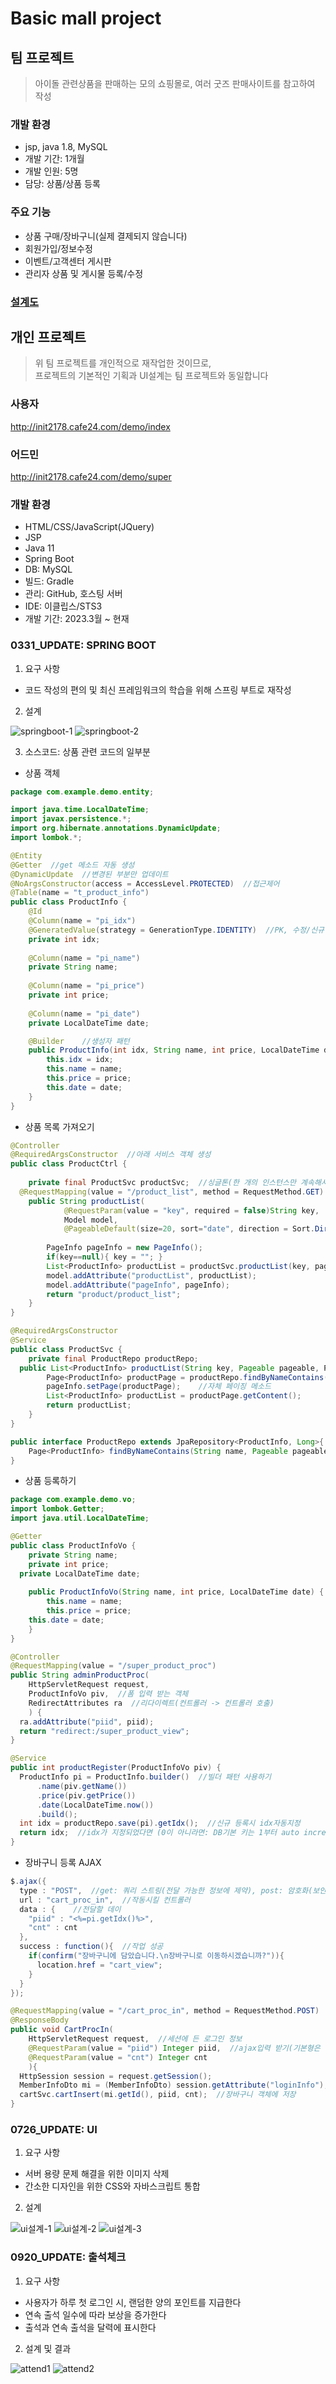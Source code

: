 # Basic mall project

## 팀 프로젝트
> 아이돌 관련상품을 판매하는 모의 쇼핑몰로, 여러 굿즈 판매사이트를 참고하여 작성

### 개발 환경
- jsp, java 1.8, MySQL
- 개발 기간: 1개월
- 개발 인원: 5명
- 담당: 상품/상품 등록

### 주요 기능
  - 상품 구매/장바구니(실제 결제되지 않습니다)
  - 회원가입/정보수정
  - 이벤트/고객센터 게시판
  - 관리자 상품 및 게시물 등록/수정

### [설계도](https://drive.google.com/file/d/1-J3yrv75pvlxHSukakzbzGdLAJgwNnhL/view?usp=drive_link)

## 개인 프로젝트
> 위 팀 프로젝트를 개인적으로 재작업한 것이므로, <br>
프로젝트의 기본적인 기획과 UI설계는 팀 프로젝트와 동일합니다

### 사용자
http://init2178.cafe24.com/demo/index

### 어드민
http://init2178.cafe24.com/demo/super

### 개발 환경
  - HTML/CSS/JavaScript(JQuery)
  - JSP
  - Java 11
  - Spring Boot
  - DB: MySQL
  - 빌드: Gradle
  - 관리: GitHub, 호스팅 서버
  - IDE: 이클립스/STS3
  - 개발 기간: 2023.3월 ~ 현재

### 0331_UPDATE: SPRING BOOT
1. 요구 사항
- 코드 작성의 편의 및 최신 프레임워크의 학습을 위해 스프링 부트로 재작성
2. 설계
  
![springboot-1](https://github.com/marshmellow2178/mall/assets/115971843/1a361ad8-0d54-49c9-a5ba-686fc7339fac)
![springboot-2](https://github.com/marshmellow2178/mall/assets/115971843/1cdebe93-8914-4af4-89ef-fc8d49cbc368)

3. 소스코드: 상품 관련 코드의 일부분

- 상품 객체
```java
package com.example.demo.entity;

import java.time.LocalDateTime;
import javax.persistence.*;
import org.hibernate.annotations.DynamicUpdate;
import lombok.*;

@Entity
@Getter  //get 메소드 자동 생성
@DynamicUpdate  //변경된 부분만 업데이트
@NoArgsConstructor(access = AccessLevel.PROTECTED)  //접근제어
@Table(name = "t_product_info")
public class ProductInfo {
	@Id
	@Column(name = "pi_idx")
	@GeneratedValue(strategy = GenerationType.IDENTITY)  //PK, 수정/신규 구분
	private int idx;
	
	@Column(name = "pi_name")
	private String name;
	
	@Column(name = "pi_price")
	private int price;
	
	@Column(name = "pi_date")
	private LocalDateTime date;

	@Builder    //생성자 패턴
	public ProductInfo(int idx, String name, int price, LocalDateTime date) {
		this.idx = idx;
		this.name = name;
		this.price = price;
		this.date = date;
	}
}
```

- 상품 목록 가져오기
```java
@Controller
@RequiredArgsConstructor  //아래 서비스 객체 생성
public class ProductCtrl {
	
	private final ProductSvc productSvc;  //싱글톤(한 개의 인스턴스만 계속해서 사용하기)
  @RequestMapping(value = "/product_list", method = RequestMethod.GET)
  	public String productList(
  			@RequestParam(value = "key", required = false)String key,
  			Model model, 
  			@PageableDefault(size=20, sort="date", direction = Sort.Direction.DESC)Pageable pageable) {
  		
  		PageInfo pageInfo = new PageInfo();
  		if(key==null){ key = ""; } 
  		List<ProductInfo> productList = productSvc.productList(key, pageable, pageInfo);
  		model.addAttribute("productList", productList);
  		model.addAttribute("pageInfo", pageInfo);
  		return "product/product_list";
  	}
}

@RequiredArgsConstructor
@Service
public class ProductSvc {
	private final ProductRepo productRepo;
  public List<ProductInfo> productList(String key, Pageable pageable, PageInfo pageInfo ) {
  		Page<ProductInfo> productPage = productRepo.findByNameContains(key, pageable);  //조회
  		pageInfo.setPage(productPage);    //자체 페이징 메소드
  		List<ProductInfo> productList = productPage.getContent();
  		return productList;
  	}
}

public interface ProductRepo extends JpaRepository<ProductInfo, Long>{
	Page<ProductInfo> findByNameContains(String name, Pageable pageable);  //상품의 이름으로 검색해오는 커스텀메소드
}
```

- 상품 등록하기
```java
package com.example.demo.vo;
import lombok.Getter;
import java.util.LocalDateTime;

@Getter
public class ProductInfoVo {
	private String name;
	private int price;
  private LocalDateTime date;
	
	public ProductInfoVo(String name, int price, LocalDateTime date) {
		this.name = name;
		this.price = price;
    this.date = date;
	}
}

@Controller
@RequestMapping(value = "/super_product_proc")
public String adminProductProc(
    HttpServletRequest request, 
    ProductInfoVo piv,  //폼 입력 받는 객체
    RedirectAttributes ra  //리다이렉트(컨트롤러 -> 컨트롤러 호출)
    ) {
  ra.addAttribute("piid", piid);
  return "redirect:/super_product_view";
}

@Service
public int productRegister(ProductInfoVo piv) {
  ProductInfo pi = ProductInfo.builder()  //빌더 패턴 사용하기
      .name(piv.getName())
      .price(piv.getPrice())
      .date(LocalDateTime.now())
      .build();
  int idx = productRepo.save(pi).getIdx();  //신규 등록시 idx자동지정
  return idx;  //idx가 지정되었다면 (0이 아니라면: DB기본 키는 1부터 auto increment) 정상 작동된 것
}
```

- 장바구니 등록 AJAX
```java
$.ajax({
  type : "POST",  //get: 쿼리 스트링(전달 가능한 정보에 제약), post: 암호화(보안이 요구되는 정보)
  url : "cart_proc_in",  //작동시킬 컨트롤러
  data : {    //전달할 데이
    "piid" : "<%=pi.getIdx()%>", 
    "cnt" : cnt	
  },
  success : function(){  //작업 성공
    if(confirm("장바구니에 담았습니다.\n장바구니로 이동하시겠습니까?")){
      location.href = "cart_view";
    }
  }
});

@RequestMapping(value = "/cart_proc_in", method = RequestMethod.POST)
@ResponseBody
public void CartProcIn(
    HttpServletRequest request,  //세션에 든 로그인 정보
    @RequestParam(value = "piid") Integer piid,  //ajax입력 받기(기본형은 객체형으로 변환)
    @RequestParam(value = "cnt") Integer cnt  
    ){
  HttpSession session = request.getSession();
  MemberInfoDto mi = (MemberInfoDto) session.getAttribute("loginInfo");  //회원 로그인정보 확인
  cartSvc.cartInsert(mi.getId(), piid, cnt);  //장바구니 객체에 저장
}
```

### 0726_UPDATE: UI
1. 요구 사항
- 서버 용량 문제 해결을 위한 이미지 삭제
- 간소한 디자인을 위한 CSS와 자바스크립트 통합
2. 설계

![ui설계-1](https://github.com/marshmellow2178/mall/assets/115971843/7a648e7a-c889-4e71-a8c0-b95d8059ba09)
![ui설계-2](https://github.com/marshmellow2178/mall/assets/115971843/b06e8bd5-d565-49dc-afc2-405645918fec)
![ui설계-3](https://github.com/marshmellow2178/mall/assets/115971843/31691ad0-7c7a-4f5b-a5ff-50a161adae8e)

### 0920_UPDATE: 출석체크
1. 요구 사항
- 사용자가 하루 첫 로그인 시, 랜덤한 양의 포인트를 지급한다
- 연속 출석 일수에 따라 보상을 증가한다
- 출석과 연속 출석을 달력에 표시한다
2. 설계 및 결과

![attend1](https://github.com/marshmellow2178/mall/assets/115971843/3846bcc4-fe82-4381-be29-951d693feafe)
![attend2](https://github.com/marshmellow2178/mall/assets/115971843/d804f608-fd61-4348-9537-7eb1c8c1e15a)


